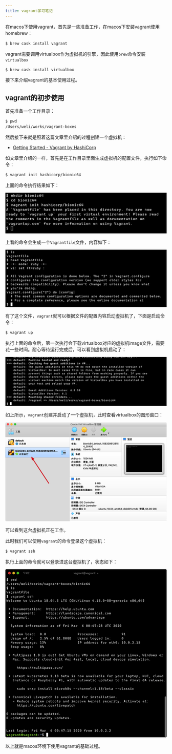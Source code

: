 ```yaml
---
title: vagrant学习笔记
---
```


在macos下使用vagrant，首先是一些准备工作，在macos下安装vagrant使用homebrew：

```bash
$ brew cask install vagrant
```

vagrant需要调用virtualbox作为虚拟机的引擎，因此使用`brew`命令安装`virtualbox`

```bash
$ brew cask install virtualbox
```

接下来介绍vagrant的基本使用过程。

## vagrant的初步使用

首先准备一个工作目录：

```bash
$ pwd
/Users/weli/works/vagrant-boxes
```

然后接下来就是照着这篇文章里介绍的过程创建一个虚拟机：

* [Getting Started - Vagrant by HashiCorp](https://www.vagrantup.com/intro/getting-started/)

如文章里介绍的一样，首先是在工作目录里面生成虚拟机的配置文件，执行如下命令：

```bash
$ vagrant init hashicorp/bionic64
```

上面的命令执行结果如下：

![](https://raw.githubusercontent.com/liweinan/blogpic2020_ii/master/mar06/8878EA3C-5727-4C5F-93CE-226627C8CA39.png)

上看的命令会生成一个`Vagrantfile`文件，内容如下：

![](https://raw.githubusercontent.com/liweinan/blogpic2020_ii/master/mar06/45BA025A-0B4D-4DAC-96C5-52D892D6D5D7.png)

有了这个文件，`vagrant`就可以根据文件的配置内容启动虚拟机了，下面是启动命令：

```bash
$ vagrant up
```

执行上面的命令后，第一次执行会下载virtualbox对应的虚拟机image文件，需要花一些时间。耐心等待运行完成后，可以看到虚拟机启动了：

![](https://raw.githubusercontent.com/liweinan/blogpic2020_ii/master/mar06/7128C7ED-7E75-465B-B178-678E1D0F4B42.png)

如上所示，`vagrant`创建并启动了一个虚拟机，此时查看virtualbox的图形窗口：

![](https://raw.githubusercontent.com/liweinan/blogpic2020_ii/master/mar06/AFA7510C-2455-4E2E-89AB-8E0D0D85C8E0.png)

可以看到这台虚拟机正在工作。

此时我们可以使用`vagrant`的命令登录这个虚拟机：

```bash
$ vagrant ssh
```

执行上面的命令就可以登录进这台虚拟机了，状态如下：

![](https://raw.githubusercontent.com/liweinan/blogpic2020_ii/master/mar06/F94D451A-71B5-4984-84B5-EEB26178BBD8.png)

以上就是macos环境下使用vagrant的基础过程。


